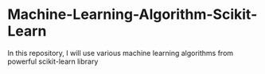 # Machine-Learning-Algorithm-Scikit-Learn
In this repository, I will use various machine learning algorithms from powerful scikit-learn library 
